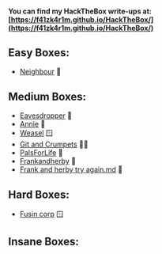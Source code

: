 #### You can find my HackTheBox write-ups at: [https://f41zk4r1m.github.io/HackTheBox/](https://f41zk4r1m.github.io/HackTheBox/)




## Easy Boxes:

  - [Neighbour](https://f41zk4r1m.github.io/TryHackMe/Neighbour) 🐧
  



## Medium Boxes:

  - [Eavesdropper](https://f41zk4r1m.github.io/TryHackMe/Eavesdropper) 🐧
  - [Annie](https://f41zk4r1m.github.io/TryHackMe/Annie) 🐧
  - [Weasel](https://f41zk4r1m.github.io/TryHackMe/Weasel) 🪟
  - [Git and Crumpets](https://f41zk4r1m.github.io/TryHackMe/Git_and_Crumpets) 🐧🍵
  - [PalsForLife](https://f41zk4r1m.github.io/TryHackMe/PalsForLife) 🐧
  - [Frankandherby](https://f41zk4r1m.github.io/TryHackMe/Frankandherby) 🐧
  - [Frank and herby try again.md](https://f41zk4r1m.github.io/TryHackMe/Frank_and_herby_try_again.md) 🐧

## Hard Boxes:

  - [Fusin corp](https://f41zk4r1m.github.io/TryHackMe/Fusin_corp) 🪟

## Insane Boxes:



